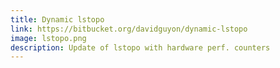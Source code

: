 ```yaml
---
title: Dynamic lstopo
link: https://bitbucket.org/davidguyon/dynamic-lstopo
image: lstopo.png
description: Update of lstopo with hardware perf. counters
---
```


